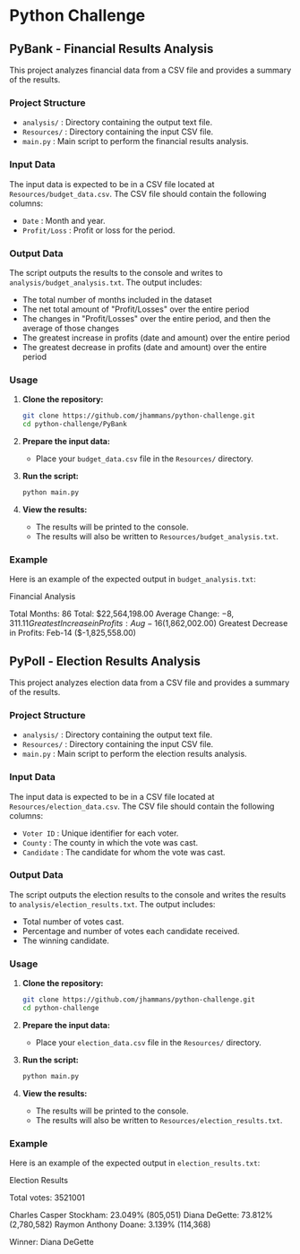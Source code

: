 # Python Challenge

## PyBank - Financial Results Analysis

This project analyzes financial data from a CSV file and provides a summary of the results.

### Project Structure

- `analysis/` : Directory containing the output text file.
- `Resources/` : Directory containing the input CSV file.
- `main.py` : Main script to perform the financial results analysis.

### Input Data

The input data is expected to be in a CSV file located at `Resources/budget_data.csv`. The CSV file should contain the following columns:

- `Date` : Month and year.
- `Profit/Loss` : Profit or loss for the period.

### Output Data

The script outputs the results to the console and writes to `analysis/budget_analysis.txt`. The output includes:

- The total number of months included in the dataset
- The net total amount of "Profit/Losses" over the entire period
- The changes in "Profit/Losses" over the entire period, and then the average of those changes
- The greatest increase in profits (date and amount) over the entire period
- The greatest decrease in profits (date and amount) over the entire period

### Usage

1. **Clone the repository:**
    ```sh
    git clone https://github.com/jhammans/python-challenge.git
    cd python-challenge/PyBank
    ```

2. **Prepare the input data:**
    - Place your `budget_data.csv` file in the `Resources/` directory.

3. **Run the script:**
    ```sh
    python main.py
    ```

4. **View the results:**
    - The results will be printed to the console.
    - The results will also be written to `Resources/budget_analysis.txt`.

### Example

Here is an example of the expected output in `budget_analysis.txt`:

Financial Analysis

Total Months: 86
Total: $22,564,198.00
Average Change: $-8,311.11
Greatest Increase in Profits: Aug-16 ($1,862,002.00)
Greatest Decrease in Profits: Feb-14 ($-1,825,558.00)


## PyPoll - Election Results Analysis

This project analyzes election data from a CSV file and provides a summary of the results.

### Project Structure

- `analysis/` : Directory containing the output text file.
- `Resources/` : Directory containing the input CSV file.
- `main.py` : Main script to perform the election results analysis.

### Input Data

The input data is expected to be in a CSV file located at `Resources/election_data.csv`. The CSV file should contain the following columns:

- `Voter ID` : Unique identifier for each voter.
- `County` : The county in which the vote was cast.
- `Candidate` : The candidate for whom the vote was cast.

### Output Data

The script outputs the election results to the console and writes the results to `analysis/election_results.txt`. The output includes:

- Total number of votes cast.
- Percentage and number of votes each candidate received.
- The winning candidate.

### Usage

1. **Clone the repository:**
    ```sh
    git clone https://github.com/jhammans/python-challenge.git
    cd python-challenge
    ```

2. **Prepare the input data:**
    - Place your `election_data.csv` file in the `Resources/` directory.

3. **Run the script:**
    ```sh
    python main.py
    ```

4. **View the results:**
    - The results will be printed to the console.
    - The results will also be written to `Resources/election_results.txt`.

### Example

Here is an example of the expected output in `election_results.txt`:

Election Results

Total votes: 3521001

Charles Casper Stockham: 23.049% (805,051)
Diana DeGette: 73.812% (2,780,582)
Raymon Anthony Doane: 3.139% (114,368)

Winner: Diana DeGette
